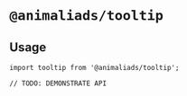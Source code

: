 # `@animaliads/tooltip`

> <ani-tooltip>

## Usage

```
import tooltip from '@animaliads/tooltip';

// TODO: DEMONSTRATE API
```
